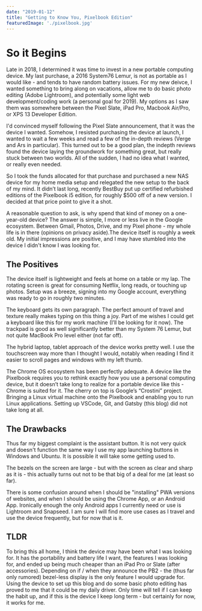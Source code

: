 ```yaml
---
date: "2019-01-12"
title: "Getting to Know You, Pixelbook Edition"
featuredImage: './pixelbook.jpg'
---
```

# So it Begins

Late in 2018, I determined it was time to invest in a new portable computing device. My last purchase, a 2016 System76 Lemur, is not as portable as I would like - and tends to have random battery issues. For my new deivce, I wanted something to bring along on vacations, allow me to do basic photo editing (Adobe Lightroom), and potentially some light web development/coding work (a personal goal for 2019). My options as I saw them was somewhere between the Pixel Slate, iPad Pro, Macbook Air/Pro, or XPS 13 Developer Edition.

I'd convinced myself following the Pixel Slate announcement, that it was the device I wanted. Somehow, I resisted purchasing the device at launch, I wanted to wait a few weeks and read a few of the in-depth reviews (Verge and Ars in particular). This turned out to be a good plan, the indepth reviews found the device laying the groundwork for something great, but really stuck between two worlds. All of the sudden, I had no idea what I wanted, or really even needed.

So I took the funds allocated for that purchase and purchased a new NAS device for my home media setup and relegated the new setup to the back of my mind. It didn’t last long, recently BestBuy put up certified refurbished editions of the Pixelbook i5 edition, for roughly $500 off of a new version. I decided at that price point to give it a shot.

A reasonable question to ask, is why spend that kind of money on a one-year-old device? The answer is simple, I more or less live in the Google ecosystem. Between Gmail, Photos, Drive, and my Pixel phone - my whole life is in there (opinions on privacy aside).The device itself is roughly a week old. My initial impressions are positive, and I may have stumbled into the device I didn't know I was looking for.

## The Positives

The device itself is lightweight and feels at home on a table or my lap. The rotating screen is great for consuming Netflix, long reads, or touching up photos. Setup was a breeze, signing into my Google account, everything was ready to go in roughly two minutes.

The keyboard gets its own paragraph. The perfect amount of travel and texture really makes typing on this thing a joy. Part of me wishes I could get a keyboard like this for my work machine (I’ll be looking for it now). The trackpad is good as well significantly better than my System 76 Lemur, but not quite MacBook Pro level either (not far off).

The hybrid laptop, tablet approach of the device works pretty well. I use the touchscreen way more than I thought I would, notably when reading I find it easier to scroll pages and windows with my left thumb.

The Chrome OS ecosystem has been perfectly adequate. A device like the Pixelbook requires you to rethink exactly how you use a personal computing device, but it doesn’t take long to realize for a portable device like this - Chrome is suited for it. The cherry on top is Google’s “Crostini” project. Bringing a Linux virtual machine onto the Pixelbook and enabling you to run Linux applications. Setting up VSCode, Git, and Gatsby (this blog) did not take long at all.

## The Drawbacks

Thus far my biggest complaint is the assistant button. It is not very quick and doesn't function the same way I use my app launching buttons in Windows and Ubuntu. It is possible it will take some getting used to.

The bezels on the screen are large - but with the screen as clear and sharp as it is - this actually turns out not to be that big of a deal for me (at least so far).

There is some confusion around when I should be "installing" PWA versions of websites, and when I should be using the Chrome App, or an Android App. Ironically enough the only Android apps I currently need or use is Lightroom and Snapseed. I am sure I will find more use cases as I travel and use the device frequently, but for now that is it.

## TLDR

To bring this all home, I think the device may have been what I was looking for. It has the portability and battery life I want, the features I was looking for, and ended up being much cheaper than an iPad Pro or Slate (after accessories). Depending on if / when they announce the PB2 - the (thus far only rumored) bezel-less display is the only feature I would upgrade for. Using the device to set up this blog and do some basic photo editing has proved to me that it could be my daily driver. Only time will tell if I can keep the habit up, and if this is the device I keep long term - but certainly for now, it works for me.
